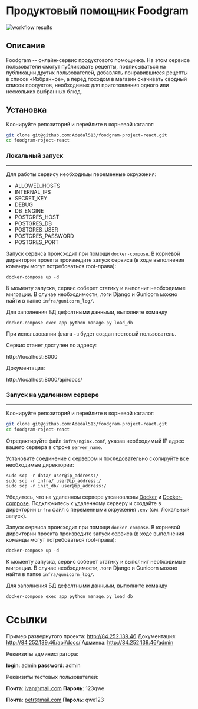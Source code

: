 # Продуктовый помощник Foodgram
![workflow results](https://github.com/Adedal513/foodgram-project-react/actions/workflows/main.yml/badge.svg)
## Описание

Foodgram -- онлайн-сервис продуктового помощника. На этом сервисе пользователи смогут публиковать рецепты, подписываться на публикации других пользователей, добавлять понравившиеся рецепты в список «Избранное», а перед походом в магазин скачивать сводный список продуктов, необходимых для приготовления одного или нескольких выбранных блюд.

## Установка
Клонируйте репозиторий и перейлите в корневой каталог:

```bash
git clone git@github.com:Adedal513/foodgram-project-react.git
cd foodgram-roject-react
```
### Локальный запуск
---
Для работы сервису необходимы переменные окружения:

- ALLOWED_HOSTS
- INTERNAL_IPS
- SECRET_KEY
- DEBUG
- DB_ENGINE
- POSTGRES_HOST
- POSTGRES_DB
- POSTGRES_USER
- POSTGRES_PASSWORD
- POSTGRES_PORT

Запуск сервиса происходит при помощи `docker-compose`. В корневой директории проекта произведите запуск сервиса (в ходе выполнения команды могут потребоваться root-права):
```
docker-compose up -d
```
К моменту запуска, сервис соберет статику и выполнит необходимые миграции. В случае необходимости, логи Django и Gunicorn можно найти в папке `infra/gunicorn_log/`.

Для заполнения БД дефолтными данными, выполните команду
```
docker-compose exec app python manage.py load_db
```
При использовании флага `-u` будет создан тестовый пользователь.

Cервис станет доступен по адресу:

http://localhost:8000

Документация:

http://localhost:8000/api/docs/

### Запуск на удаленном сервере
---
Клонируйте репозиторий и перейлите в корневой каталог:

```bash
git clone git@github.com:Adedal513/foodgram-project-react.git
cd foodgram-roject-react
```

Отредактируйте файл `infra/nginx.conf`, указав необходимый IP адрес вашего сервера в строке `server_name`.
 
Установите соединение с сервером и последовательно скопируйте все необходимые директории:
```
sudo scp -r data/ user@ip_address:/
sudo scp -r infra/ user@ip_address:/
sudo scp -r init_db/ user@ip_address:/
```
Убедитесь, что на удаленном сервере утсановлены [Docker](https://docs.docker.com/engine/install/) и [Docker-compose](https://github.com/docker/compose#where-to-get-docker-compose).
Подключитесь к удаленному серверу и создайте в директории `infra` файл с переменными окружения `.env` (см. Локальный запуск).

Запуск сервиса происходит при помощи `docker-compose`. В корневой директории проекта произведите запуск сервиса (в ходе выполнения команды могут потребоваться root-права):
```
docker-compose up -d
```
К моменту запуска, сервис соберет статику и выполнит необходимые миграции. В случае необходимости, логи Django и Gunicorn можно найти в папке `infra/gunicorn_log/`.

Для заполнения БД дефолтными данными, выполните команду
```
docker-compose exec app python manage.py load_db
```

# Ссылки

Пример развернутого проекта: http://84.252.139.46
Документация: http://84.252.139.46/api/docs/
Админка: http://84.252.139.46/admin

Реквизиты администратора:

**login**: admin **password**: admin

Реквизиты тестовых пользователей:

**Почта**: ivan@mail.com
**Пароль**: 123qwe

**Почта**: petr@mail.com
**Пароль**: qwe123